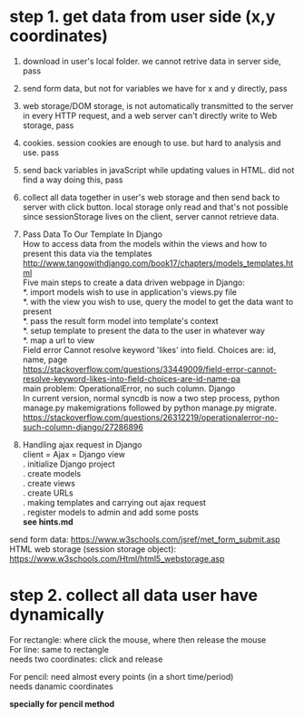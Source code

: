 # step 1. get data from user side (x,y coordinates)   
1. download in user's local folder. we cannot retrive data in server side, pass   
2. send form data, but not for variables we have for x and y directly, pass    
3. web storage/DOM storage, is not automatically transmitted to the server in every HTTP request, and a web server can't directly write to Web storage, pass    
4. cookies. session cookies are enough to use. but hard to analysis and use. pass     
5. send back variables in javaScript while updating values in HTML. did not find a way doing this, pass        
6. collect all data together in user's web storage and then send back to server with click button. local storage only read and that's not possible since sessionStorage lives on the client, server cannot retrieve data.    
7. Pass Data To Our Template In Django   
How to access data from the models within the views and how to present this data via the templates      
http://www.tangowithdjango.com/book17/chapters/models_templates.html      
Five main steps to create a data driven webpage in Django:    
  *. import models wish to use in application's views.py file    
  *. with the view you wish to use, query the model to get the data want to present    
  *. pass the result form model into template's context    
  *. setup template to present the data to the user in whatever way    
  *. map a url to view    
Field error Cannot resolve keyword 'likes' into field. Choices are: id, name, page   
https://stackoverflow.com/questions/33449009/field-error-cannot-resolve-keyword-likes-into-field-choices-are-id-name-pa    
main problem: OperationalError, no such column. Django    
In current version,  normal syncdb is now a two step process, python manage.py makemigrations followed by python manage.py migrate.     
https://stackoverflow.com/questions/26312219/operationalerror-no-such-column-django/27286896   

8. Handling ajax request in Django    
client = Ajax = Django view   
 . initialize Django project   
 . create models   
 . create views   
 . create URLs   
 . making templates and carrying out ajax request   
 . register models to admin and add some posts   
<b> see hints.md  </b>     

send form data: https://www.w3schools.com/jsref/met_form_submit.asp      
HTML web storage (session storage object): https://www.w3schools.com/Html/html5_webstorage.asp    



# step 2. collect all data user have dynamically     
For rectangle: where click the mouse, where then release the mouse  
For line: same to rectangle   
needs two coordinates: click and release   


For pencil: need almost every points (in a short time/period)      
needs danamic coordinates   


<b> specially for pencil method </b>    


